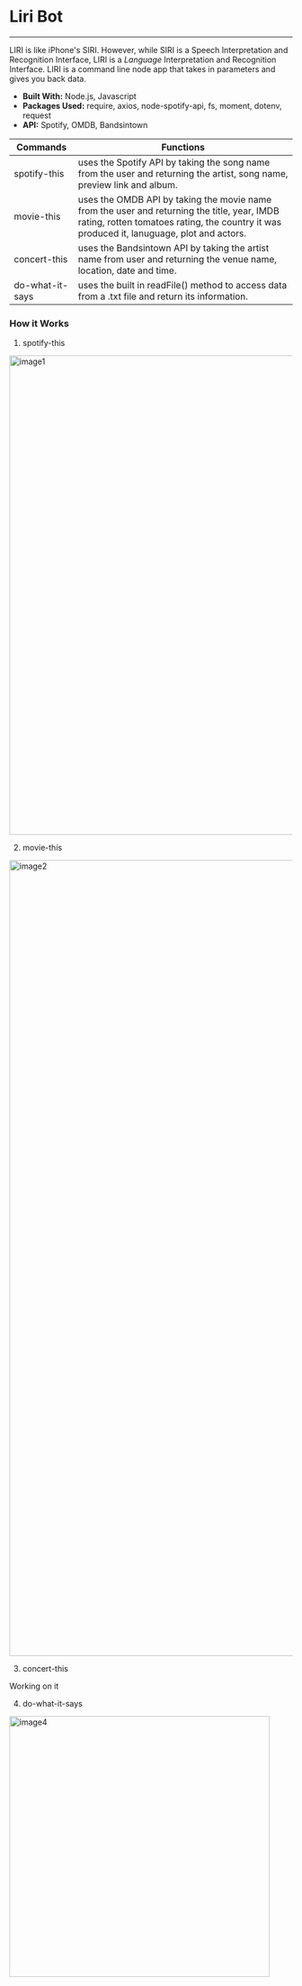 # Liri Bot
---
LIRI is like iPhone's SIRI. However, while SIRI is a Speech Interpretation and Recognition Interface, LIRI is a _Language_ Interpretation and Recognition Interface. LIRI is a command line node app that takes in parameters and gives you back data.

 - **Built With:** Node.js, Javascript
 - **Packages Used:** require, axios, node-spotify-api, fs, moment, dotenv, request
 - **API:** Spotify, OMDB, Bandsintown

| Commands     | Functions                                                                                                            |
| ------------ | -------------------------------------------------------------------------------------------------------------------- |
| spotify-this | uses the Spotify API by taking the song name from the user and returning the artist, song name, preview link and album. |
movie-this| uses the OMDB API by taking the movie name from the user and returning the title, year, IMDB rating, rotten tomatoes rating, the country it was produced it, lanuguage, plot and actors.
concert-this | uses the Bandsintown API by taking the artist name from user and returning the venue name, location, date and time.
do-what-it-says | uses the built in readFile() method to access data from a .txt file and return its information.

### How it Works ###


1. spotify-this

<img width="851" alt="image1" src="https://user-images.githubusercontent.com/46228172/57966747-fc3cfd00-790a-11e9-82ae-540fd1cba070.png">

2. movie-this

<img width="1413" alt="image2" src="https://user-images.githubusercontent.com/46228172/57966749-ff37ed80-790a-11e9-88f5-a1e92e698754.png">

3. concert-this

Working on it

4. do-what-it-says
<img width="463" alt="image4" src="https://user-images.githubusercontent.com/46228172/57966753-03fca180-790b-11e9-9c78-aa9f360f75a3.png">
